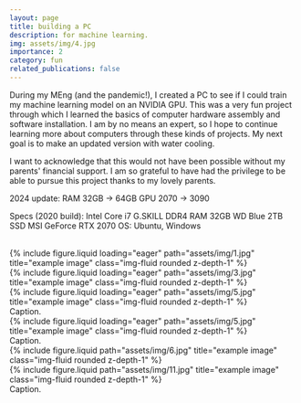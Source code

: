 ```yaml
---
layout: page
title: building a PC
description: for machine learning.
img: assets/img/4.jpg
importance: 2
category: fun
related_publications: false
---
```


During my MEng (and the pandemic!), I created a PC to see if I could train my machine learning model on an NVIDIA GPU.
This was a very fun project through which I learned the basics of computer hardware assembly and software installation. I am by no means an expert, so I hope to continue learning more about computers through these kinds of projects.
My next goal is to make an updated version with water cooling.

I want to acknowledge that this would not have been possible without my parents' financial support. I am so grateful to have had the privilege to be able to pursue this project thanks to my lovely parents.

2024 update:
RAM 32GB -> 64GB
GPU 2070 -> 3090

Specs (2020 build):
Intel Core i7
G.SKILL DDR4 RAM 32GB
WD Blue 2TB SSD
MSI GeForce RTX 2070
OS: Ubuntu, Windows


<br>

<div class="row">
    <div class="col-sm mt-3 mt-md-0">
        {% include figure.liquid loading="eager" path="assets/img/1.jpg" title="example image" class="img-fluid rounded z-depth-1" %}
    </div>
    <div class="col-sm mt-3 mt-md-0">
        {% include figure.liquid loading="eager" path="assets/img/3.jpg" title="example image" class="img-fluid rounded z-depth-1" %}
    </div>
    <div class="col-sm mt-3 mt-md-0">
        {% include figure.liquid loading="eager" path="assets/img/5.jpg" title="example image" class="img-fluid rounded z-depth-1" %}
    </div>
</div>
<div class="caption">
    Caption.
</div>
<div class="row">
    <div class="col-sm mt-3 mt-md-0">
        {% include figure.liquid loading="eager" path="assets/img/5.jpg" title="example image" class="img-fluid rounded z-depth-1" %}
    </div>
</div>
<div class="caption">
    Caption.
</div>


<div class="row justify-content-sm-center">
    <div class="col-sm-8 mt-3 mt-md-0">
        {% include figure.liquid path="assets/img/6.jpg" title="example image" class="img-fluid rounded z-depth-1" %}
    </div>
    <div class="col-sm-4 mt-3 mt-md-0">
        {% include figure.liquid path="assets/img/11.jpg" title="example image" class="img-fluid rounded z-depth-1" %}
    </div>
</div>
<div class="caption">
    Caption.
</div>
